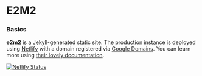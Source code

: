 # E2M2

### Basics

**e2m2** is a [Jekyll](https://jekyllrb.com/)-generated static site. The [production](https://e2m2.org) instance is deployed using [Netlify](http://netlify.com) with a domain registered via [Google Domains](https://domains.google). You can learn more using [their lovely documentation](https://www.netlifycms.org/docs/jekyll/).

[![Netlify Status](https://api.netlify.com/api/v1/badges/69bb722f-8321-4484-bfb6-942bcc794666/deploy-status)](https://app.netlify.com/sites/e2m2/deploys)